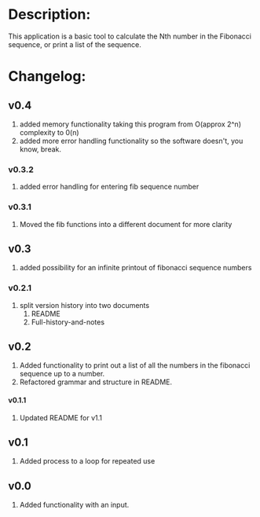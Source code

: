# Description:

This application is a basic tool to calculate the Nth number in the Fibonacci sequence, or print a list of the sequence.

# Changelog:

## v0.4

1. added memory functionality taking this program from O(approx 2^n) complexity to 0(n)
2. added more error handling functionality so the software doesn't, you know, break. 

### v0.3.2

1. added error handling for entering fib sequence number

### v0.3.1

1. Moved the fib functions into a different document for more clarity

## v0.3

1. added possibility for an infinite printout of fibonacci sequence numbers

### v0.2.1

1. split version history into two documents
   1. README
   2. Full-history-and-notes

## v0.2

1. Added functionality to print out a list of all the numbers in the fibonacci sequence up to a number.
2. Refactored grammar and structure in README.

#### v0.1.1 

1. Updated README for v1.1

## v0.1

1. Added process to a loop for repeated use

## v0.0

1. Added functionality with an input.
